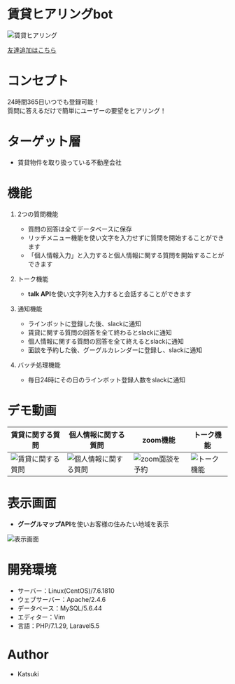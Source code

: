 # 賃貸ヒアリングbot

![賃貸ヒアリング](https://user-images.githubusercontent.com/67732612/119969276-b20aae00-bff1-11eb-8979-4277d23d2283.JPG)

[友達追加はこちら](https://line.me/R/ti/p/%40155jsgma)

# コンセプト

24時間365日いつでも登録可能！<br>
質問に答えるだけで簡単にユーザーの要望をヒアリング！

# ターゲット層

* 賃貸物件を取り扱っている不動産会社

# 機能

1. 2つの質問機能

    - 質問の回答は全てデータベースに保存
    - リッチメニュー機能を使い文字を入力せずに質問を開始することができます
    - 「個人情報入力」と入力すると個人情報に関する質問を開始することができます

1. トーク機能

    - **talk API**を使い文字列を入力すると会話することができます

1. 通知機能

    - ラインボットに登録した後、slackに通知
    - 賃貸に関する質問の回答を全て終わるとslackに通知
    - 個人情報に関する質問の回答を全て終えるとslackに通知
    - 面談を予約した後、グーグルカレンダーに登録し、slackに通知

1. バッチ処理機能

    - 毎日24時にその日のラインボット登録人数をslackに通知

# デモ動画
| 賃貸に関する質問 | 個人情報に関する質問 |zoom機能 | トーク機能 |
|----------------- | -------------------- | ------- | ---------- |
| ![賃貸に関する質問](https://user-images.githubusercontent.com/67732612/119961367-50464600-bfe9-11eb-98fa-b795b0474177.gif) | ![個人情報に関する質問](https://user-images.githubusercontent.com/67732612/119958108-0f006700-bfe6-11eb-85b0-0d777453a0b6.gif) | ![zoom面談を予約](https://user-images.githubusercontent.com/67732612/119958145-1889cf00-bfe6-11eb-8ae2-3a6c5ba93052.gif) | ![トーク機能](https://user-images.githubusercontent.com/67732612/119958235-322b1680-bfe6-11eb-974f-4dfcf33fbf6c.gif) |

# 表示画面

* **グーグルマップAPI**を使いお客様の住みたい地域を表示

![表示画面](https://user-images.githubusercontent.com/67732612/119958200-263f5480-bfe6-11eb-88e6-a217bf565c3a.png)


# 開発環境

* サーバー：Linux(CentOS)/7.6.1810
* ウェブサーバー：Apache/2.4.6
* データベース：MySQL/5.6.44
* エディター：Vim
* 言語：PHP/7.1.29, Laravel5.5

# Author

* Katsuki
